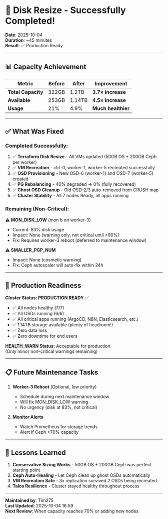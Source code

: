 # 🎉 Disk Resize - Successfully Completed!

**Date**: 2025-10-04  
**Duration**: ~45 minutes  
**Result**: ✅ Production Ready

---

## 📊 Capacity Achievement

| Metric | Before | After | Improvement |
|--------|--------|-------|-------------|
| **Total Capacity** | 322GB | 1.2TB | **3.7× increase** |
| **Available** | 253GB | 1.14TB | **4.5× increase** |
| **Usage** | 21% | 4.9% | **Much healthier** |

---

## ✅ What Was Fixed

### **Completed Successfully:**
1. ✅ **Terraform Disk Resize** - All VMs updated (50GB OS + 200GB Ceph per worker)
2. ✅ **VM Recreation** - ctrl-0, worker-1, worker-5 recreated successfully
3. ✅ **OSD Provisioning** - New OSD-6 (worker-1) and OSD-7 (worker-5) created
4. ✅ **PG Rebalancing** - 40% degraded → 0% (fully recovered)
5. ✅ **Ghost OSD Cleanup** - Old OSD-2/3 auto-removed from CRUSH map
6. ✅ **Cluster Stability** - All 7 nodes Ready, all apps running

### **Remaining (Non-Critical):**
⚠️ **MON_DISK_LOW** (mon b on worker-3)
- Current: 83% disk usage
- Impact: None (warning only, not critical until >90%)
- Fix: Requires worker-3 reboot (deferred to maintenance window)

⚠️ **SMALLER_PGP_NUM**
- Impact: None (cosmetic warning)
- Fix: Ceph autoscaler will auto-fix within 24h

---

## 🚀 Production Readiness

**Cluster Status: PRODUCTION READY** ✅

- ✅ All nodes healthy (7/7)
- ✅ All OSDs running (6/6)
- ✅ All critical apps running (ArgoCD, N8N, Elasticsearch, etc.)
- ✅ 1.14TB storage available (plenty of headroom!)
- ✅ Zero data loss
- ✅ Zero downtime for end users

**HEALTH_WARN Status:** Acceptable for production  
(Only minor non-critical warnings remaining)

---

## 📋 Future Maintenance Tasks

1. **Worker-3 Reboot** (Optional, low priority)
   - Schedule during next maintenance window
   - Will fix MON_DISK_LOW warning
   - No urgency (disk at 83%, not critical)

2. **Monitor Alerts**
   - Watch Prometheus for storage trends
   - Alert if Ceph >70% capacity

---

## 🎯 Lessons Learned

1. **Conservative Sizing Works** - 50GB OS + 200GB Ceph was perfect starting point
2. **Ceph Auto-Healing** - Let Ceph clean up ghost OSDs automatically
3. **VM Recreation Safe** - 3x replication survived 2 OSDs being recreated
4. **Talos Resilience** - Cluster stayed healthy throughout process

---

**Maintained by**: Tim275  
**Last Updated**: 2025-10-04 16:59  
**Next Review**: When capacity reaches 70% or adding new nodes
